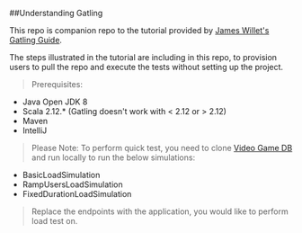 ##Understanding Gatling

This repo is companion repo to the tutorial provided by [James Willet's Gatling Guide](https://www.james-willett.com/gatling-load-testing-complete-guide/#1-installation-of-gatling-from-website-download).

The steps illustrated in the tutorial are including in this repo, to provision users to pull the repo and execute the tests without setting up the project.

>Prerequisites:
* Java Open JDK 8
* Scala 2.12.* (Gatling doesn't work with < 2.12 or > 2.12)
* Maven
* IntelliJ

>Please Note:
To perform quick test, you need to clone [Video Game DB](https://github.com/james-willett/VideoGameDB) and run locally to run the below simulations:
*  BasicLoadSimulation
*  RampUsersLoadSimulation
*  FixedDurationLoadSimulation
>Replace the endpoints with the application, you would like to perform load test on.